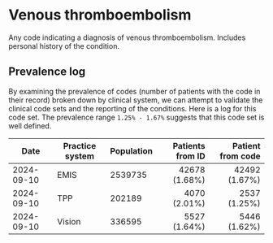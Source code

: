 # Venous thromboembolism

Any code indicating a diagnosis of venous thromboembolism. Includes personal history of the condition.

## Prevalence log

By examining the prevalence of codes (number of patients with the code in their record) broken down by clinical system, we can attempt to validate the clinical code sets and the reporting of the conditions. Here is a log for this code set. The prevalence range `1.25% - 1.67%` suggests that this code set is well defined.


| Date       | Practice system | Population | Patients from ID | Patient from code |
| ---------- | --------------- | ---------- | ---------------: | ----------------: |
| 2024-09-10 | EMIS | 2539735 | 42678 (1.68%) | 42492 (1.67%) | 
| 2024-09-10 | TPP | 202189 | 4070 (2.01%) | 2537 (1.25%) | 
| 2024-09-10 | Vision | 336595 | 5527 (1.64%) | 5446 (1.62%) | 